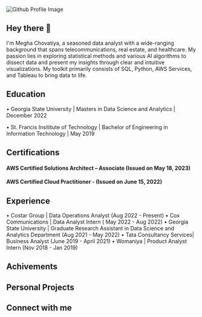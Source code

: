 ![Github Profile Image](https://github.com/MeghaChovatiya2211/MeghaChovatiya2211/assets/30754852/dde97075-ad0b-499d-be28-509c818c4d25)

## Hey there 👋

I'm Megha Chovatiya, a seasoned data analyst with a wide-ranging background that spans telecommunications, real estate, and healthcare. My passion lies in exploring statistical methods and various AI algorithms to dissect data and present my insights through clear and intuitive visualizations. My toolkit primarily consists of SQL, Python, AWS Services, and Tableau to bring data to life.

## Education 

• Georgia State University | Masters in Data Science and Analytics | December 2022

• St. Francis Insititute of Technology | Bachelor of Engineering in Information Technology | May 2019

## Certifications

#### AWS Certified Solutions Architect – Associate (Issued on May 18, 2023)
#### AWS Certified Cloud Practitioner - (Issued on June 15, 2022)

## Experience 

• Costar Group | Data Operations Analyst (Aug 2022 - Present)
• Cox Communications | Data Analyst Intern ( May 2022 - Aug 2022)
• Georgia State University | Graduate Research Assistant in Data Science and Analytics Department (Aug 2021 - May 2022)
• Tata Consultancy Services| Business Analyst (June 2019 - April 2021)
• Womaniya | Product Analyst Intern (Nov 2018 - Jan 2019)

## Achivements 

####







## Personal Projects 


## Connect with me 












